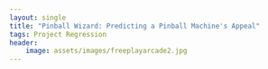 ```yaml
---
layout: single
title: "Pinball Wizard: Predicting a Pinball Machine's Appeal"
tags: Project Regression
header:
    image: assets/images/freeplayarcade2.jpg
---
```

